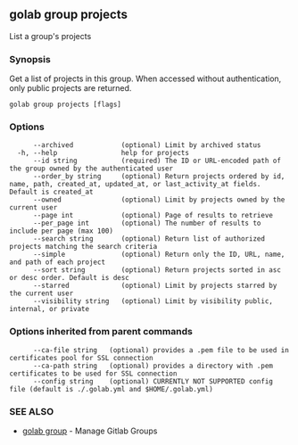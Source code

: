 ## golab group projects

List a group's projects

### Synopsis


Get a list of projects in this group. When accessed without authentication, only public projects are returned.

```
golab group projects [flags]
```

### Options

```
      --archived            (optional) Limit by archived status
  -h, --help                help for projects
      --id string           (required) The ID or URL-encoded path of the group owned by the authenticated user
      --order_by string     (optional) Return projects ordered by id, name, path, created_at, updated_at, or last_activity_at fields. Default is created_at
      --owned               (optional) Limit by projects owned by the current user
      --page int            (optional) Page of results to retrieve
      --per_page int        (optional) The number of results to include per page (max 100)
      --search string       (optional) Return list of authorized projects matching the search criteria
      --simple              (optional) Return only the ID, URL, name, and path of each project
      --sort string         (optional) Return projects sorted in asc or desc order. Default is desc
      --starred             (optional) Limit by projects starred by the current user
      --visibility string   (optional) Limit by visibility public, internal, or private
```

### Options inherited from parent commands

```
      --ca-file string   (optional) provides a .pem file to be used in certificates pool for SSL connection
      --ca-path string   (optional) provides a directory with .pem certificates to be used for SSL connection
      --config string    (optional) CURRENTLY NOT SUPPORTED config file (default is ./.golab.yml and $HOME/.golab.yml)
```

### SEE ALSO
* [golab group](golab_group.md)	 - Manage Gitlab Groups

